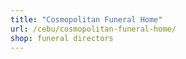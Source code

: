 ```yaml
---
title: "Cosmopolitan Funeral Home"
url: /cebu/cosmopolitan-funeral-home/
shop: funeral directors
---
```

